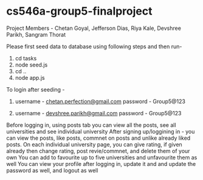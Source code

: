 # cs546a-group5-finalproject
Project Members - Chetan Goyal, Jefferson Dias, Riya Kale, Devshree Parikh, Sangram Thorat

Please first seed data to database using following steps and then run-
1. cd tasks
2. node seed.js
3. cd ..
4. node app.js

To login after seeding -

1.  username - chetan.perfection@gmail.com
    password - Group5@123

2.  username - devshree.parikh@gmail.com
    password - Group5@123

Before logging in, using posts tab you can view all the posts, see all universities and see individual university
After signing up/loggining in - you can view the posts, like posts, commnet on posts and unlike already liked posts.
On each individual university page, you can give rating, if given already then change rating, post revie/commnet, and delete them of your own
You can add to favourite up to five universities and unfavourite them as well
You can view your profile after logging in, update it and and update the password as well, and logout as well

